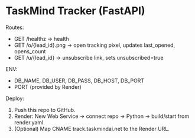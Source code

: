 # TaskMind Tracker (FastAPI)
Routes:
- GET /healthz            -> health
- GET /o/{lead_id}.png    -> open tracking pixel, updates last_opened, opens_count
- GET /u/{lead_id}        -> unsubscribe link, sets unsubscribed=true

ENV:
- DB_NAME, DB_USER, DB_PASS, DB_HOST, DB_PORT
- PORT (provided by Render)

Deploy:
1) Push this repo to GitHub.
2) Render: New Web Service -> connect repo -> Python -> build/start from render.yaml.
3) (Optional) Map CNAME track.taskmindai.net to the Render URL.
